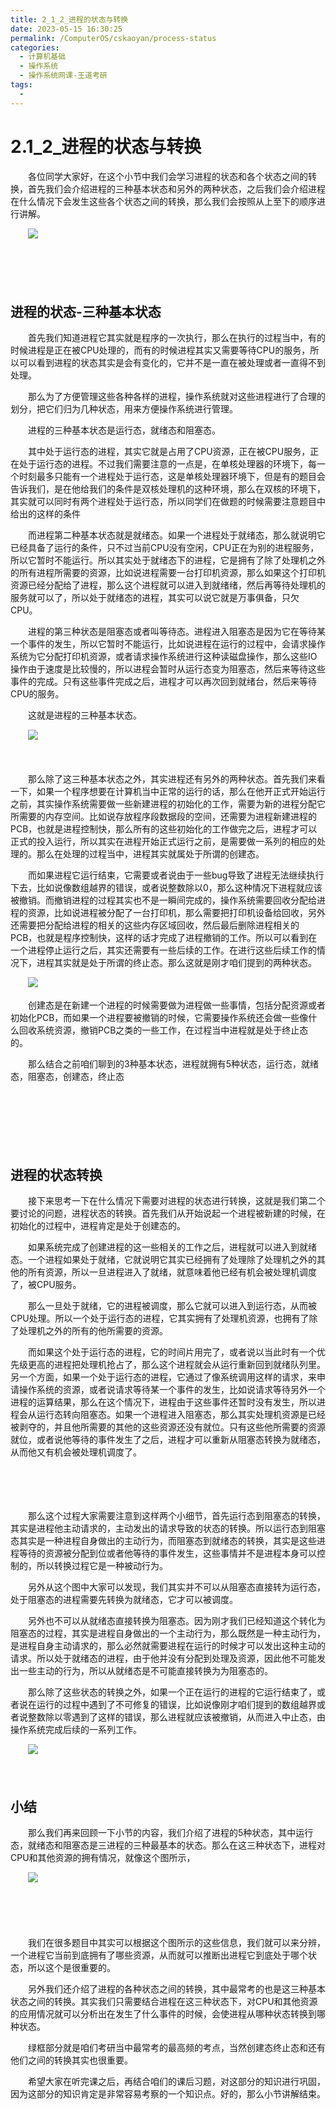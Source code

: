```yaml
---
title: 2_1_2_进程的状态与转换
date: 2023-05-15 16:30:25
permalink: /ComputerOS/cskaoyan/process-status
categories:
  - 计算机基础
  - 操作系统
  - 操作系统网课-王道考研
tags:
  - 
---
```

# 2.1_2_进程的状态与转换

　　各位同学大家好，在这个小节中我们会学习进程的状态和各个状态之间的转换，首先我们会介绍进程的三种基本状态和另外的两种状态，之后我们会介绍进程在什么情况下会发生这些各个状态之间的转换，那么我们会按照从上至下的顺序进行讲解。
<!-- more -->
　　![](https://image.peterjxl.com/blog/image-20221005101457-lut3kxb.png)​

　　‍

　　‍

## 进程的状态-三种基本状态

　　首先我们知道进程它其实就是程序的一次执行，那么在执行的过程当中，有的时候进程是正在被CPU处理的，而有的时候进程其实又需要等待CPU的服务，所以可以看到进程的状态其实是会有变化的，它并不是一直在被处理或者一直得不到处理。

　　那么为了方便管理这些各种各样的进程，操作系统就对这些进程进行了合理的划分，把它们归为几种状态，用来方便操作系统进行管理。

　　进程的三种基本状态是运行态，就绪态和阻塞态。

　　其中处于运行态的进程，其实它就是占用了CPU资源，正在被CPU服务，正在处于运行态的进程。不过我们需要注意的一点是，在单核处理器的环境下，每一个时刻最多只能有一个进程处于运行态，这是单核处理器环境下，但是有的题目会告诉我们，是在他给我们的条件是双核处理机的这种环境，那么在双核的环境下，其实就可以同时有两个进程处于运行态，所以同学们在做题的时候需要注意题目中给出的这样的条件

　　而进程第二种基本状态就是就绪态。如果一个进程处于就绪态，那么就说明它已经具备了运行的条件，只不过当前CPU没有空闲，CPU正在为别的进程服务，所以它暂时不能运行。所以其实处于就绪态下的进程，它是拥有了除了处理机之外的所有进程所需要的资源，比如说进程需要一台打印机资源，那么如果这个打印机资源已经分配给了进程，那么这个进程就可以进入到就绪绪，然后再等待处理机的服务就可以了，所以处于就绪态的进程，其实可以说它就是万事俱备，只欠CPU。

　　进程的第三种状态是阻塞态或者叫等待态。进程进入阻塞态是因为它在等待某一个事件的发生，所以它暂时不能运行，比如说进程在运行的过程中，会请求操作系统为它分配打印机资源，或者请求操作系统进行这种读磁盘操作，那么这些IO操作由于速度是比较慢的，所以进程会暂时从运行态变为阻塞态，然后来等待这些事件的完成。只有这些事件完成之后，进程才可以再次回到就绪台，然后来等待CPU的服务。

　　这就是进程的三种基本状态。

　　![](https://image.peterjxl.com/blog/image-20221005101740-1zn7d7v.png)​

　　‍

　　那么除了这三种基本状态之外，其实进程还有另外的两种状态。首先我们来看一下，如果一个程序想要在计算机当中正常的运行的话，那么在他开正式开始运行之前，其实操作系统需要做一些新建进程的初始化的工作，需要为新的进程分配它所需要的内存空间。比如说存放程序段数据段的空间，还需要为进程新建进程的PCB，也就是进程控制快，那么所有的这些初始化的工作做完之后，进程才可以正式的投入运行，所以其实在进程开始正式运行之前，是需要做一系列的相应的处理的。那么在处理的过程当中，进程其实就属处于所谓的创建态。

　　而如果进程它运行结束，它需要或者说由于一些bug导致了进程无法继续执行下去，比如说像数组越界的错误，或者说整数除以0，那么这种情况下进程就应该被撤销。而撤销进程的过程其实也不是一瞬间完成的，操作系统需要回收分配给进程的资源，比如说进程被分配了一台打印机，那么需要把打印机设备给回收，另外还需要把分配给进程的相关的这些内存区域回收，然后最后删除进程相关的PCB，也就是程序控制快，这样的话才完成了进程撤销的工作。所以可以看到在一个进程停止运行之后，其实还需要有一些后续的工作。在进行这些后续工作的情况下，进程其实就是处于所谓的终止态。那么这就是刚才咱们提到的两种状态。

　　![](https://image.peterjxl.com/blog/image-20221005102158-kzo21by.png)​

　　创建态是在新建一个进程的时候需要做为进程做一些事情，包括分配资源或者初始化PCB，而如果一个进程要被撤销的时候，它需要操作系统还会做一些像什么回收系统资源，撤销PCB之类的一些工作，在过程当中进程就是处于终止态的。

　　那么结合之前咱们聊到的3种基本状态，进程就拥有5种状态，运行态，就绪态，阻塞态，创建态，终止态

　　‍

　　‍

　　‍

## 进程的状态转换

　　接下来思考一下在什么情况下需要对进程的状态进行转换，这就是我们第二个要讨论的问题，进程状态的转换。首先我们从开始说起一个进程被新建的时候，在初始化的过程中，进程肯定是处于创建态的。

　　如果系统完成了创建进程的这一些相关的工作之后，进程就可以进入到就绪态。一个进程如果处于就绪，它就说明它其实已经拥有了处理除了处理机之外的其他的所有资源，所以一旦进程进入了就绪，就意味着他已经有机会被处理机调度了，被CPU服务。

　　那么一旦处于就绪，它的进程被调度，那么它就可以进入到运行态，从而被CPU处理。所以一个处于运行态的进程，它其实拥有了处理机资源，也拥有了除了处理机之外的所有的他所需要的资源。

　　而如果这个处于运行态的进程，它的时间片用完了，或者说以当此时有一个优先级更高的进程把处理机抢占了，那么这个进程就会从运行重新回到就绪队列里。另一个方面，如果一个处于运行态的进程，它通过了像系统调用这样的请求，来申请操作系统的资源，或者说请求等待某一个事件的发生，比如说请求等待另外一个进程的运算结果，那么在这个情况下，进程由于这些事件还暂时没有发生，所以进程会从运行态转向阻塞态。如果一个进程进入阻塞态，那么其实处理机资源是已经被剥夺的，并且他所需要的其他的这些资源还没有就位。只有这些他所需要的资源就位，或者说他等待的事件发生了之后，进程才可以重新从阻塞态转换为就绪态，从而他又有机会被处理机调度了。

　　‍

　　‍

　　那么这个过程大家需要注意到这样两个小细节，首先运行态到阻塞态的转换，其实是进程他主动请求的，主动发出的请求导致的状态的转换。所以运行态到阻塞态其实是一种进程自身做出的主动行为，而阻塞态到就绪态的转换，其实是这些进程等待的资源被分配到位或者他等待的事件发生，这些事情并不是进程本身可以控制的，所以转换过程它是一种被动行为。

　　另外从这个图中大家可以发现，我们其实并不可以从阻塞态直接转为运行态，处于阻塞态的进程需要先转换为就绪态，它才可以被调度。

　　另外也不可以从就绪态直接转换为阻塞态。因为刚才我们已经知道这个转化为阻塞态的过程，其实是进程自身做出的一个主动行为，那么既然是一种主动行为，是进程自身主动请求的，那么必然就需要进程在运行的时候才可以发出这种主动的请求。所以处于就绪态的进程，由于他并没有分配到处理及资源，因此他不可能发出一些主动的行为，所以从就绪态是不可能直接转换为为阻塞态的。

　　那么除了这些状态的转换之外，如果一个正在运行的进程的它运行结束了，或者说在运行的过程中遇到了不可修复的错误，比如说像刚才咱们提到的数组越界或者说整数除以零遇到了这样的错误，那么进程就应该被撤销，从而进入中止态，由操作系统完成后续的一系列工作。

　　![](https://image.peterjxl.com/blog/image-20221005102928-rasqzxa.png)​

　　‍

## 小结

　　那么我们再来回顾一下小节的内容，我们介绍了进程的5种状态，其中运行态，就绪态和阻塞态是三进程的三种最基本的状态。那么在这三种状态下，进程对CPU和其他资源的拥有情况，就像这个图所示，

　　![](https://image.peterjxl.com/blog/image-20221005102957-wnh6g9e.png)​

　　‍

　　‍

　　我们在很多题目中其实可以根据这个图所示的这些信息，我们就可以来分辨，一个进程它当前到底拥有了哪些资源，从而就可以推断出进程它到底处于哪个状态，所以这个是很重要的。

　　另外我们还介绍了进程的各种状态之间的转换，其中最常考的也是这三种基本状态之间的转换。其实我们只需要结合进程在这三种状态下，对CPU和其他资源的应用情况就可以分析出在发生了什么事件的时候，会使进程从哪种状态转换到哪种状态。

　　绿框部分就是咱们考研当中最常考的最高频的考点，当然创建态终止态和还有他们之间的转换其实也很重要。

　　希望大家在听完课之后，再结合咱们的课后习题，对这部分的知识进行巩固，因为这部分的知识肯定是非常容易考察的一个知识点。好的，那么小节讲解结束。
